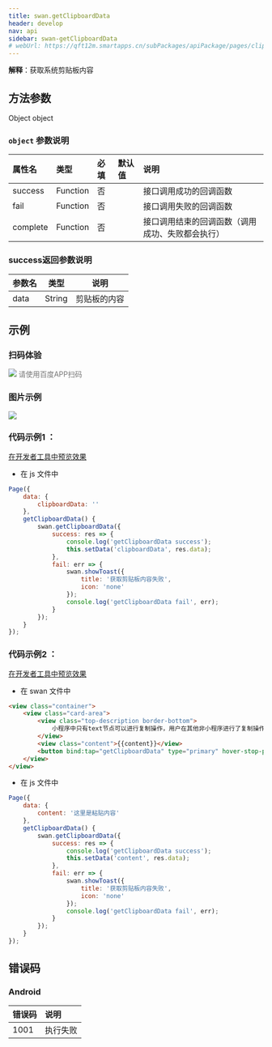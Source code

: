 ```yaml
---
title: swan.getClipboardData
header: develop
nav: api
sidebar: swan-getClipboardData
# webUrl: https://qft12m.smartapps.cn/subPackages/apiPackage/pages/clipboardData/clipboardData
---
```




**解释**：获取系统剪贴板内容

 
## 方法参数 

Object object

###  `object` 参数说明  

|属性名 |类型  |必填 | 默认值 |说明|
|:---- |:---- |:---- |:----|:----|
|success |Function |   否 | |  接口调用成功的回调函数|
|fail  |  Function |   否 | | 接口调用失败的回调函数|
|complete  |  Function |   否  | | 接口调用结束的回调函数（调用成功、失败都会执行）|

### success返回参数说明  

|参数名 |类型  |说明|
|---- | ---- | ---- |
|data   | String | 剪贴板的内容|

## 示例
 

### 扫码体验

<div class='scan-code-container'>
    <img src="https://b.bdstatic.com/miniapp/assets/images/doc_demo/clipboardData.png" class="demo-qrcode-image" />
    <font color=#777 12px>请使用百度APP扫码</font>
</div>


### 图片示例
<div class="m-doc-custom-examples">
    <div class="m-doc-custom-examples-correct">
        <img src="https://b.bdstatic.com/miniapp/images/getClipboardData.gif">
    </div>
    <div class="m-doc-custom-examples-correct">
        <img src=" ">
    </div>
    <div class="m-doc-custom-examples-correct">
        <img src=" ">
    </div>     
</div>

 

### 代码示例1 ：

<a href="swanide://fragment/4c450f850d7cbc51e124ccb8eeb2e9da1574215012467" title="在开发者工具中预览效果" target="_self">在开发者工具中预览效果</a>

* 在 js 文件中
```js
Page({
    data: {
        clipboardData: ''
    },
    getClipboardData() {
        swan.getClipboardData({
            success: res => {
                console.log('getClipboardData success');
                this.setData('clipboardData', res.data);
            },
            fail: err => {
                swan.showToast({
                    title: '获取剪贴板内容失败',
                    icon: 'none'
                });
                console.log('getClipboardData fail', err);
            }
        });
    }
});
```

### 代码示例2 ：

<a href="swanide://fragment/de4e9dfd7aebdc2f056b590d607663bd1575143435273" title="在开发者工具中预览效果" target="_self">在开发者工具中预览效果</a>

* 在 swan 文件中
```html
<view class="container">
    <view class="card-area">
        <view class="top-description border-bottom">
            小程序中只有text节点可以进行复制操作，用户在其他非小程序进行了复制操作，也可放到这里～
        </view>
        <view class="content">{{content}}</view>
        <button bind:tap="getClipboardData" type="primary" hover-stop-propagation="true">点击粘贴</button>
    </view>
</view>
```

* 在 js 文件中

```js
Page({
    data: {
        content: '这里是粘贴内容'
    },
    getClipboardData() {  
        swan.getClipboardData({
            success: res => {
                console.log('getClipboardData success');
                this.setData('content', res.data);
            },
            fail: err => {
                swan.showToast({
                    title: '获取剪贴板内容失败',
                    icon: 'none'
                });
                console.log('getClipboardData fail', err);
            }
        });
    }
});
```


##  错误码
###  Android

|错误码|说明|
|:--|:--|
|1001|执行失败   |
